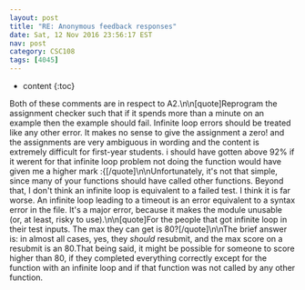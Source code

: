 ```yaml
---
layout: post
title: "RE: Anonymous feedback responses"
date: Sat, 12 Nov 2016 23:56:17 EST
nav: post
category: CSC108
tags: [4045]
---
```


* content
{:toc}

Both of these comments are in respect to A2.\n\n[quote]Reprogram the assignment checker such that if it spends more than a minute on an example then the example should fail. Infinite loop errors should be treated like any other error. It makes no sense to give the assignment a zero! and the assignments are very ambiguous in wording and the content is extremely difficult for first-year students.  i should have gotten above 92% if it werent for that infinite loop problem not doing the function would have given me a higher mark :{[/quote]\n\nUnfortunately, it's not that simple, since many of your functions should have called other functions. Beyond that, I don't think an infinite loop is equivalent to a failed test. I think it is far worse. An infinite loop leading to a timeout is an error equivalent to a syntax error in the file. It's a major error, because it makes the module unusable (or, at least, risky to use).\n\n[quote]For the people that got infinite loop in their test inputs. The max they can get is 80?[/quote]\n\nThe brief answer is: in almost all cases, yes, they *should* resubmit, and the max score on a resubmit is an 80.That being said, it might be possible for someone to score higher than 80, if they completed everything correctly except for the function with an infinite loop and if that function was not called by any other function.
<!-- more -->
<p></p>
